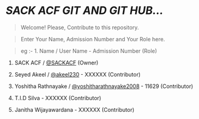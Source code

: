 # <b><i>SACK ACF GIT AND GIT HUB...</i></b>

> Welcome! Please, Contribute to this repository.


> Enter Your Name, Admission Number and Your Role here.

> eg :- 1. Name / User Name - Admission Number (Role)
 
1. SACK ACF / <a href="https://github.com/SACKACF">@SACKACF<a> (Owner)

2. Seyed Akeel / <a href="https://github.com/akeel230">@akeel230<a> - XXXXXX (Contributor)

3. Yoshitha Rathnayake / <a href="https://github.com/yoshitharathnayake2008">@yoshitharathnayake2008<a> - 11629 (Contributor)

4. T.I.D Silva - XXXXXX (Contributor)

5. Janitha Wijayawardana - XXXXXX (Contributor)

